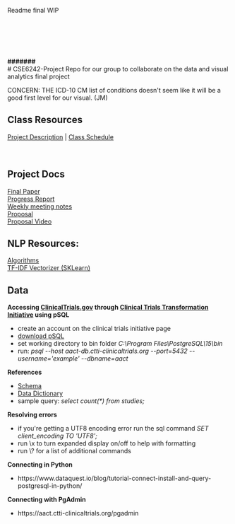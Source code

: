Readme final WIP

<br>
<br>
<br>
<br>
<br>
<b> ####### </b>
<br>
# CSE6242-Project
Repo for our group to collaborate on the data and visual analytics final project

CONCERN: THE ICD-10 CM list of conditions doesn't seem like it will be a good first level for our visual. (JM)

## Class Resources
<a href="https://docs.google.com/document/d/e/2PACX-1vTL8p8euifAho6K6PSE_b63A1HTucl3GCyLJSvjGq7ySnncqTnFa8azPNoMpzG9Wx38p4jPzxaC3OZg/pub#h.z11rqsgxo2dh">Project Description</a> | <a href="https://poloclub.github.io/cse6242-2022fall-online/#schedule">Class Schedule</a>
<br>
<br>
<br>
## Project Docs
<a href="https://docs.google.com/document/d/1lqe5PRWkOnda88ej3mmXMtmSsfHRwsUhf-WpxVkttHg/edit?usp=sharing">Final Paper </a>
<br>
<a href="https://docs.google.com/document/d/1erX4OpgU211HFjJRcjamxAZiNvzC9xwRh5eIaOwE8Oc/edit?usp=sharing">Progress Report</a>
<br>
<a href="https://docs.google.com/document/d/1cjafBw1G33_HrOdqok-yhhjDRHoqFBKQ-x5F46Z5O3g/edit#">Weekly meeting notes</a>
<br>
<a href="https://docs.google.com/document/d/1ylCzLcUSYozW6nE28hbM9lZRbheKAYOK9GdyJh8Iz5A/edit?usp=sharing">Proposal</a>
<br>
<a href="https://www.youtube.com/watch?v=Q5EUbc9XGeM">Proposal Video</a>
<br>

## NLP Resources:
<a href="https://medium.com/analytics-vidhya/best-nlp-algorithms-to-get-document-similarity-a5559244b23b">Algorithms<a/>
<br>
<a href="https://scikit-learn.org/stable/modules/generated/sklearn.feature_extraction.text.TfidfVectorizer.html">TF-IDF Vectorizer (SKLearn)<a/>

## Data 
<b>Accessing <a href="https://clinicaltrials.gov/ct2/resources/download">ClinicalTrials.gov</a> through <a href="https://aact.ctti-clinicaltrials.org/">Clinical Trials Transformation Initiative</a> using pSQL</b>
<ul>
  <li>create an account on the clinical trials initiative page
  <li><a href="https://www.enterprisedb.com/downloads/postgres-postgresql-downloads">download pSQL</a>
  <li>set working directory to bin folder <i>C:\Program Files\PostgreSQL\15\bin</i>
  <li>run: <i> psql --host aact-db.ctti-clinicaltrials.org --port=5432 --username='example' --dbname=aact </i>
</ul>
<b> References </b>
<ul>
  <li><a href="https://aact.ctti-clinicaltrials.org/schema">Schema</a>
  <li><a href="https://aact.ctti-clinicaltrials.org/data_dictionary">Data Dictionary</a>
  <li>sample query: <i>select count(*) from studies;</i>
</ul>
<b>Resolving errors</b>
<ul>
  <li>if you're getting a UTF8 encoding error run the sql command <i>SET client_encoding TO 'UTF8';</i>
  <li>run \x to turn expanded display on/off to help with formatting
  <li> run \? for a list of additional commands
</ul>
<b>Connecting in Python</b>
<ul>
  <li>https://www.dataquest.io/blog/tutorial-connect-install-and-query-postgresql-in-python/
 </ul>
 <b>Connecting with PgAdmin</b>
  <ul>
  <li>https://aact.ctti-clinicaltrials.org/pgadmin
  </ul>

